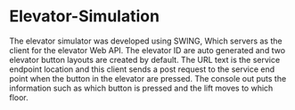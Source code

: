 # Elevator-Simulation

The elevator simulator was developed using SWING, Which servers as the client for the elevator Web API. The elevator ID are auto generated and two elevator button layouts are created by default. The URL text is the service endpoint location and this client sends a post request to the service end point when the button in the elevator are pressed. The console out puts the information such as which button is pressed and the lift moves to which floor.
